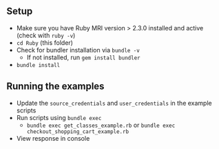 ## Setup

* Make sure you have Ruby MRI version > 2.3.0 installed and active (check with `ruby -v`)
* `cd Ruby` (this folder)
* Check for bundler installation via `bundle -v`
  * If not installed, run `gem install bundler`
* `bundle install`

## Running the examples

* Update the `source_credentials` and `user_credentials` in the example scripts
* Run scripts using `bundle exec`
  * `bundle exec get_classes_example.rb` or `bundle exec checkout_shopping_cart_example.rb`
* View response in console
